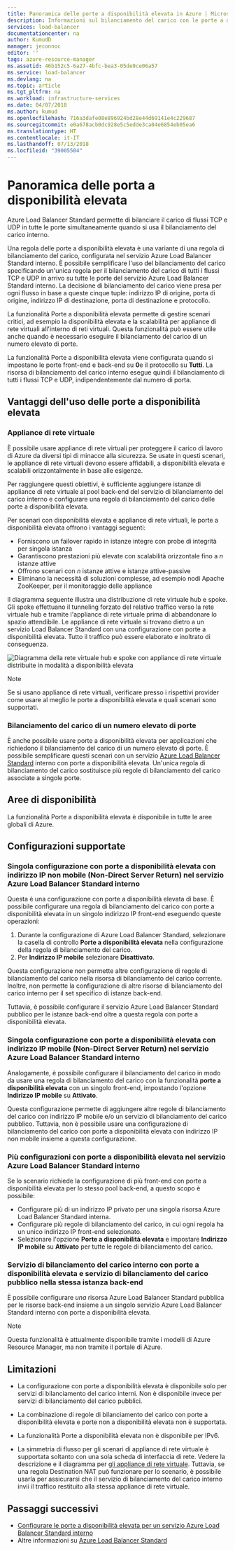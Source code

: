 ```yaml
---
title: Panoramica delle porte a disponibilità elevata in Azure | Microsoft Docs
description: Informazioni sul bilanciamento del carico con le porte a disponibilità elevata in un servizio di bilanciamento del carico interno.
services: load-balancer
documentationcenter: na
author: KumudD
manager: jeconnoc
editor: ''
tags: azure-resource-manager
ms.assetid: 46b152c5-6a27-4bfc-bea3-05de9ce06a57
ms.service: load-balancer
ms.devlang: na
ms.topic: article
ms.tgt_pltfrm: na
ms.workload: infrastructure-services
ms.date: 04/07/2018
ms.author: kumud
ms.openlocfilehash: 716a3dafe08e896924bd28e44d69141e4c229687
ms.sourcegitcommit: e0a678acb0dc928e5c5edde3ca04e6854eb05ea6
ms.translationtype: HT
ms.contentlocale: it-IT
ms.lasthandoff: 07/13/2018
ms.locfileid: "39005504"
---
```

# <a name="high-availability-ports-overview"></a>Panoramica delle porta a disponibilità elevata

Azure Load Balancer Standard permette di bilanciare il carico di flussi TCP e UDP in tutte le porte simultaneamente quando si usa il bilanciamento del carico interno. 

Una regola delle porte a disponibilità elevata è una variante di una regola di bilanciamento del carico, configurata nel servizio Azure Load Balancer Standard interno. È possibile semplificare l'uso del bilanciamento del carico specificando un'unica regola per il bilanciamento del carico di tutti i flussi TCP e UDP in arrivo su tutte le porte del servizio Azure Load Balancer Standard interno. La decisione di bilanciamento del carico viene presa per ogni flusso in base a queste cinque tuple: indirizzo IP di origine, porta di origine, indirizzo IP di destinazione, porta di destinazione e protocollo.

La funzionalità Porte a disponibilità elevata permette di gestire scenari critici, ad esempio la disponibilità elevata e la scalabilità per appliance di rete virtuali all'interno di reti virtuali. Questa funzionalità può essere utile anche quando è necessario eseguire il bilanciamento del carico di un numero elevato di porte. 

La funzionalità Porte a disponibilità elevata viene configurata quando si impostano le porte front-end e back-end su **0**e il protocollo su **Tutti**. La risorsa di bilanciamento del carico interno esegue quindi il bilanciamento di tutti i flussi TCP e UDP, indipendentemente dal numero di porta.

## <a name="why-use-ha-ports"></a>Vantaggi dell'uso delle porte a disponibilità elevata

### <a name="nva"></a>Appliance di rete virtuale

È possibile usare appliance di rete virtuali per proteggere il carico di lavoro di Azure da diversi tipi di minacce alla sicurezza. Se usate in questi scenari, le appliance di rete virtuali devono essere affidabili, a disponibilità elevata e scalabili orizzontalmente in base alle esigenze.

Per raggiungere questi obiettivi, è sufficiente aggiungere istanze di appliance di rete virtuale al pool back-end del servizio di bilanciamento del carico interno e configurare una regola di bilanciamento del carico delle porte a disponibilità elevata.

Per scenari con disponibilità elevata e appliance di rete virtuali, le porte a disponibilità elevata offrono i vantaggi seguenti:
- Forniscono un failover rapido in istanze integre con probe di integrità per singola istanza
- Garantiscono prestazioni più elevate con scalabilità orizzontale fino a *n* istanze attive
- Offrono scenari con *n* istanze attive e istanze attive-passive
- Eliminano la necessità di soluzioni complesse, ad esempio nodi Apache ZooKeeper, per il monitoraggio delle appliance

Il diagramma seguente illustra una distribuzione di rete virtuale hub e spoke. Gli spoke effettuano il tunneling forzato del relativo traffico verso la rete virtuale hub e tramite l'appliance di rete virtuale prima di abbandonare lo spazio attendibile. Le appliance di rete virtuale si trovano dietro a un servizio Load Balancer Standard con una configurazione con porte a disponibilità elevata. Tutto il traffico può essere elaborato e inoltrato di conseguenza.

![Diagramma della rete virtuale hub e spoke con appliance di rete virtuale distribuite in modalità a disponibilità elevata](./media/load-balancer-ha-ports-overview/nvaha.png)

>[!NOTE]
> Se si usano appliance di rete virtuali, verificare presso i rispettivi provider come usare al meglio le porte a disponibilità elevata e quali scenari sono supportati.

### <a name="load-balancing-large-numbers-of-ports"></a>Bilanciamento del carico di un numero elevato di porte

È anche possibile usare porte a disponibilità elevata per applicazioni che richiedono il bilanciamento del carico di un numero elevato di porte. È possibile semplificare questi scenari con un servizio [Azure Load Balancer Standard](load-balancer-standard-overview.md) interno con porte a disponibilità elevata. Un'unica regola di bilanciamento del carico sostituisce più regole di bilanciamento del carico associate a singole porte.

## <a name="region-availability"></a>Aree di disponibilità

La funzionalità Porte a disponibilità elevata è disponibile in tutte le aree globali di Azure.

## <a name="supported-configurations"></a>Configurazioni supportate

### <a name="a-single-non-floating-ip-non-direct-server-return-ha-ports-configuration-on-an-internal-standard-load-balancer"></a>Singola configurazione con porte a disponibilità elevata con indirizzo IP non mobile (Non-Direct Server Return) nel servizio Azure Load Balancer Standard interno

Questa è una configurazione con porte a disponibilità elevata di base. È possibile configurare una regola di bilanciamento del carico con porte a disponibilità elevata in un singolo indirizzo IP front-end eseguendo queste operazioni:
1. Durante la configurazione di Azure Load Balancer Standard, selezionare la casella di controllo **Porte a disponibilità elevata** nella configurazione della regola di bilanciamento del carico.
2. Per **Indirizzo IP mobile** selezionare **Disattivato**.

Questa configurazione non permette altre configurazione di regole di bilanciamento del carico nella risorsa di bilanciamento del carico corrente. Inoltre, non permette la configurazione di altre risorse di bilanciamento del carico interno per il set specifico di istanze back-end.

Tuttavia, è possibile configurare il servizio Azure Load Balancer Standard pubblico per le istanze back-end oltre a questa regola con porte a disponibilità elevata.

### <a name="a-single-floating-ip-direct-server-return-ha-ports-configuration-on-an-internal-standard-load-balancer"></a>Singola configurazione con porte a disponibilità elevata con indirizzo IP mobile (Non-Direct Server Return) nel servizio Azure Load Balancer Standard interno

Analogamente, è possibile configurare il bilanciamento del carico in modo da usare una regola di bilanciamento del carico con la funzionalità **porte a disponibilità elevata** con un singolo front-end, impostando l'opzione **Indirizzo IP mobile** su **Attivato**. 

Questa configurazione permette di aggiungere altre regole di bilanciamento del carico con indirizzo IP mobile e/o un servizio di bilanciamento del carico pubblico. Tuttavia, non è possibile usare una configurazione di bilanciamento del carico con porte a disponibilità elevata con indirizzo IP non mobile insieme a questa configurazione.

### <a name="multiple-ha-ports-configurations-on-an-internal-standard-load-balancer"></a>Più configurazioni con porte a disponibilità elevata nel servizio Azure Load Balancer Standard interno

Se lo scenario richiede la configurazione di più front-end con porte a disponibilità elevata per lo stesso pool back-end, a questo scopo è possibile: 
- Configurare più di un indirizzo IP privato per una singola risorsa Azure Load Balancer Standard interna.
- Configurare più regole di bilanciamento del carico, in cui ogni regola ha un unico indirizzo IP front-end selezionato.
- Selezionare l'opzione **Porte a disponibilità elevata** e impostare **Indirizzo IP mobile** su **Attivato** per tutte le regole di bilanciamento del carico.

### <a name="an-internal-load-balancer-with-ha-ports-and-a-public-load-balancer-on-the-same-back-end-instance"></a>Servizio di bilanciamento del carico interno con porte a disponibilità elevata e servizio di bilanciamento del carico pubblico nella stessa istanza back-end

È possibile configurare *una* risorsa Azure Load Balancer Standard pubblica per le risorse back-end insieme a un singolo servizio Azure Load Balancer Standard interno con porte a disponibilità elevata.

>[!NOTE]
>Questa funzionalità è attualmente disponibile tramite i modelli di Azure Resource Manager, ma non tramite il portale di Azure.

## <a name="limitations"></a>Limitazioni

- La configurazione con porte a disponibilità elevata è disponibile solo per servizi di bilanciamento del carico interni. Non è disponibile invece per servizi di bilanciamento del carico pubblici.

- La combinazione di regole di bilanciamento del carico con porte a disponibilità elevata e porte non a disponibilità elevata non è supportata.

- La funzionalità Porte a disponibilità elevata non è disponibile per IPv6.

- La simmetria di flusso per gli scenari di appliance di rete virtuale è supportata soltanto con una sola scheda di interfaccia di rete. Vedere la descrizione e il diagramma per [gli appliance di rete virtuale](#nva). Tuttavia, se una regola Destination NAT può funzionare per lo scenario, è possibile usarla per assicurarsi che il servizio di bilanciamento del carico interno invii il traffico restituito alla stessa appliance di rete virtuale.


## <a name="next-steps"></a>Passaggi successivi

- [Configurare le porte a disponibilità elevata per un servizio Azure Load Balancer Standard interno](load-balancer-configure-ha-ports.md)
- Altre informazioni su [Azure Load Balancer Standard](load-balancer-standard-overview.md)

